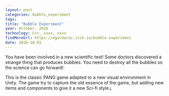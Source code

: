 ```yaml
---
layout: post
categories: bubble_experiment
tags: 
title: "Bubble Experiment"
year: October, 2016
technology: C++, xxxx, xxxx
findMoreUrl: https://dgoldaraz.itch.io/bubble-experiment
date: 2016-10-01
---
```


You have been involved in a new scientific test! Some doctors discovered a strange thing that produces bubbles. You need to destroy all the bubbles so the science can go forward!.

This is the classic PANG game adapted to a new visual environment in Unity. The game try to capture the old essence of the game, but adding new items and components to give it a new Sci-fi style.¡
       